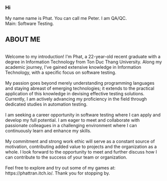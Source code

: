 
### Hi

<!--
### Hi there 👋

**tanphat5671985/tanphat5671985** is a ✨ _special_ ✨ repository because its `README.md` (this file) appears on your GitHub profile.

Here are some ideas to get you started:

- 🔭 I’m currently working on ...
- 🌱 I’m currently learning ...
- 👯 I’m looking to collaborate on ...
- 🤔 I’m looking for help with ...
- 💬 Ask me about ...
- 📫 How to reach me: ...
- 😄 Pronouns: ...
- ⚡ Fun fact: ...
-->
My name name is Phat. You can call me Peter. I am QA/QC.
<br>
Main: Software Testing.
<br />
## ABOUT ME
<br>
Welcome to my introduction! I'm Phat, a 22-year-old recent graduate with a degree in Information Technology from Ton Duc Thang University. Along my academic journey, I've gained extensive knowledge in Information Technology, with a specific focus on software testing.

<br />
<br>
My passion goes beyond merely understanding programming languages and staying abreast of emerging technologies; it extends to the practical application of this knowledge in devising effective testing solutions. Currently, I am actively advancing my proficiency in the field through dedicated studies in automation testing.

<br />
<br>
I am seeking a career opportunity in software testing where I can apply and develop my full potential. I am eager to meet and collaborate with passionate colleagues in a challenging environment where I can continuously learn and enhance my skills.

<br />
<br>
My commitment and strong work ethic will serve as a constant source of motivation, contributing added value to projects and the organization as a whole. I look forward to the opportunity to meet and further discuss how I can contribute to the success of your team or organization.
<br />

<br>
Feel free to explore and try out some of my games at: https://phattran.itch.io/.
Thank you for stopping by.
<br>
